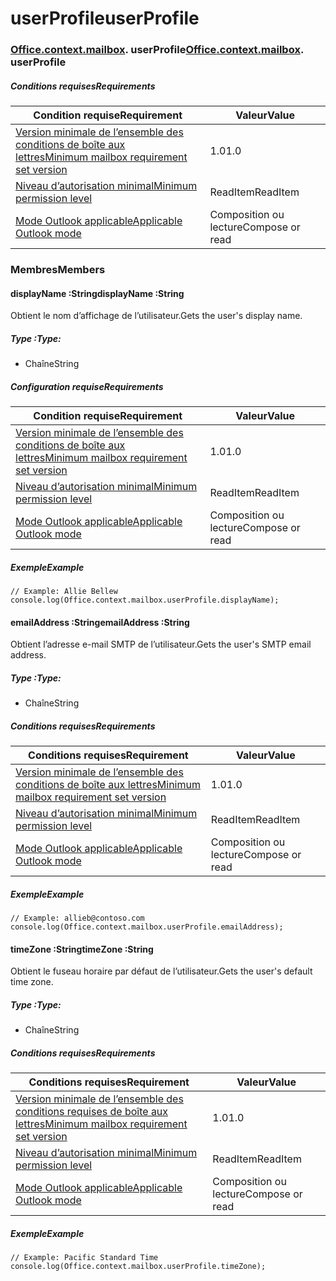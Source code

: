 
# <a name="userprofile"></a><span data-ttu-id="c82c4-101">userProfile</span><span class="sxs-lookup"><span data-stu-id="c82c4-101">userProfile</span></span>

### <span data-ttu-id="c82c4-p101">[Office](Office.md)[.context](Office.context.md)[.mailbox](Office.context.mailbox.md). userProfile</span><span class="sxs-lookup"><span data-stu-id="c82c4-p101">[Office](Office.md)[.context](Office.context.md)[.mailbox](Office.context.mailbox.md). userProfile</span></span>

##### <a name="requirements"></a><span data-ttu-id="c82c4-104">Conditions requises</span><span class="sxs-lookup"><span data-stu-id="c82c4-104">Requirements</span></span>

|<span data-ttu-id="c82c4-105">Condition requise</span><span class="sxs-lookup"><span data-stu-id="c82c4-105">Requirement</span></span>| <span data-ttu-id="c82c4-106">Valeur</span><span class="sxs-lookup"><span data-stu-id="c82c4-106">Value</span></span>|
|---|---|
|[<span data-ttu-id="c82c4-107">Version minimale de l’ensemble des conditions de boîte aux lettres</span><span class="sxs-lookup"><span data-stu-id="c82c4-107">Minimum mailbox requirement set version</span></span>](/office/dev/add-ins/reference/requirement-sets/outlook-api-requirement-sets)| <span data-ttu-id="c82c4-108">1.0</span><span class="sxs-lookup"><span data-stu-id="c82c4-108">1.0</span></span>|
|[<span data-ttu-id="c82c4-109">Niveau d’autorisation minimal</span><span class="sxs-lookup"><span data-stu-id="c82c4-109">Minimum permission level</span></span>](https://docs.microsoft.com/outlook/add-ins/understanding-outlook-add-in-permissions)| <span data-ttu-id="c82c4-110">ReadItem</span><span class="sxs-lookup"><span data-stu-id="c82c4-110">ReadItem</span></span>|
|[<span data-ttu-id="c82c4-111">Mode Outlook applicable</span><span class="sxs-lookup"><span data-stu-id="c82c4-111">Applicable Outlook mode</span></span>](https://docs.microsoft.com/outlook/add-ins/#extension-points)| <span data-ttu-id="c82c4-112">Composition ou lecture</span><span class="sxs-lookup"><span data-stu-id="c82c4-112">Compose or read</span></span>|

### <a name="members"></a><span data-ttu-id="c82c4-113">Membres</span><span class="sxs-lookup"><span data-stu-id="c82c4-113">Members</span></span>

####  <a name="displayname-string"></a><span data-ttu-id="c82c4-114">displayName :String</span><span class="sxs-lookup"><span data-stu-id="c82c4-114">displayName :String</span></span>

<span data-ttu-id="c82c4-115">Obtient le nom d’affichage de l’utilisateur.</span><span class="sxs-lookup"><span data-stu-id="c82c4-115">Gets the user's display name.</span></span>

##### <a name="type"></a><span data-ttu-id="c82c4-116">Type :</span><span class="sxs-lookup"><span data-stu-id="c82c4-116">Type:</span></span>

*   <span data-ttu-id="c82c4-117">Chaîne</span><span class="sxs-lookup"><span data-stu-id="c82c4-117">String</span></span>

##### <a name="requirements"></a><span data-ttu-id="c82c4-118">Configuration requise</span><span class="sxs-lookup"><span data-stu-id="c82c4-118">Requirements</span></span>

|<span data-ttu-id="c82c4-119">Condition requise</span><span class="sxs-lookup"><span data-stu-id="c82c4-119">Requirement</span></span>| <span data-ttu-id="c82c4-120">Valeur</span><span class="sxs-lookup"><span data-stu-id="c82c4-120">Value</span></span>|
|---|---|
|[<span data-ttu-id="c82c4-121">Version minimale de l’ensemble des conditions de boîte aux lettres</span><span class="sxs-lookup"><span data-stu-id="c82c4-121">Minimum mailbox requirement set version</span></span>](/office/dev/add-ins/reference/requirement-sets/outlook-api-requirement-sets)| <span data-ttu-id="c82c4-122">1.0</span><span class="sxs-lookup"><span data-stu-id="c82c4-122">1.0</span></span>|
|[<span data-ttu-id="c82c4-123">Niveau d’autorisation minimal</span><span class="sxs-lookup"><span data-stu-id="c82c4-123">Minimum permission level</span></span>](https://docs.microsoft.com/outlook/add-ins/understanding-outlook-add-in-permissions)| <span data-ttu-id="c82c4-124">ReadItem</span><span class="sxs-lookup"><span data-stu-id="c82c4-124">ReadItem</span></span>|
|[<span data-ttu-id="c82c4-125">Mode Outlook applicable</span><span class="sxs-lookup"><span data-stu-id="c82c4-125">Applicable Outlook mode</span></span>](https://docs.microsoft.com/outlook/add-ins/#extension-points)| <span data-ttu-id="c82c4-126">Composition ou lecture</span><span class="sxs-lookup"><span data-stu-id="c82c4-126">Compose or read</span></span>|

##### <a name="example"></a><span data-ttu-id="c82c4-127">Exemple</span><span class="sxs-lookup"><span data-stu-id="c82c4-127">Example</span></span>

```
// Example: Allie Bellew
console.log(Office.context.mailbox.userProfile.displayName);
```

####  <a name="emailaddress-string"></a><span data-ttu-id="c82c4-128">emailAddress :String</span><span class="sxs-lookup"><span data-stu-id="c82c4-128">emailAddress :String</span></span>

<span data-ttu-id="c82c4-129">Obtient l’adresse e-mail SMTP de l’utilisateur.</span><span class="sxs-lookup"><span data-stu-id="c82c4-129">Gets the user's SMTP email address.</span></span>

##### <a name="type"></a><span data-ttu-id="c82c4-130">Type :</span><span class="sxs-lookup"><span data-stu-id="c82c4-130">Type:</span></span>

*   <span data-ttu-id="c82c4-131">Chaîne</span><span class="sxs-lookup"><span data-stu-id="c82c4-131">String</span></span>

##### <a name="requirements"></a><span data-ttu-id="c82c4-132">Conditions requises</span><span class="sxs-lookup"><span data-stu-id="c82c4-132">Requirements</span></span>

|<span data-ttu-id="c82c4-133">Conditions requises</span><span class="sxs-lookup"><span data-stu-id="c82c4-133">Requirement</span></span>| <span data-ttu-id="c82c4-134">Valeur</span><span class="sxs-lookup"><span data-stu-id="c82c4-134">Value</span></span>|
|---|---|
|[<span data-ttu-id="c82c4-135">Version minimale de l’ensemble des conditions de boîte aux lettres</span><span class="sxs-lookup"><span data-stu-id="c82c4-135">Minimum mailbox requirement set version</span></span>](/office/dev/add-ins/reference/requirement-sets/outlook-api-requirement-sets)| <span data-ttu-id="c82c4-136">1.0</span><span class="sxs-lookup"><span data-stu-id="c82c4-136">1.0</span></span>|
|[<span data-ttu-id="c82c4-137">Niveau d’autorisation minimal</span><span class="sxs-lookup"><span data-stu-id="c82c4-137">Minimum permission level</span></span>](https://docs.microsoft.com/outlook/add-ins/understanding-outlook-add-in-permissions)| <span data-ttu-id="c82c4-138">ReadItem</span><span class="sxs-lookup"><span data-stu-id="c82c4-138">ReadItem</span></span>|
|[<span data-ttu-id="c82c4-139">Mode Outlook applicable</span><span class="sxs-lookup"><span data-stu-id="c82c4-139">Applicable Outlook mode</span></span>](https://docs.microsoft.com/outlook/add-ins/#extension-points)| <span data-ttu-id="c82c4-140">Composition ou lecture</span><span class="sxs-lookup"><span data-stu-id="c82c4-140">Compose or read</span></span>|

##### <a name="example"></a><span data-ttu-id="c82c4-141">Exemple</span><span class="sxs-lookup"><span data-stu-id="c82c4-141">Example</span></span>

```
// Example: allieb@contoso.com
console.log(Office.context.mailbox.userProfile.emailAddress);
```

####  <a name="timezone-string"></a><span data-ttu-id="c82c4-142">timeZone :String</span><span class="sxs-lookup"><span data-stu-id="c82c4-142">timeZone :String</span></span>

<span data-ttu-id="c82c4-143">Obtient le fuseau horaire par défaut de l’utilisateur.</span><span class="sxs-lookup"><span data-stu-id="c82c4-143">Gets the user's default time zone.</span></span>

##### <a name="type"></a><span data-ttu-id="c82c4-144">Type :</span><span class="sxs-lookup"><span data-stu-id="c82c4-144">Type:</span></span>

*   <span data-ttu-id="c82c4-145">Chaîne</span><span class="sxs-lookup"><span data-stu-id="c82c4-145">String</span></span>

##### <a name="requirements"></a><span data-ttu-id="c82c4-146">Conditions requises</span><span class="sxs-lookup"><span data-stu-id="c82c4-146">Requirements</span></span>

|<span data-ttu-id="c82c4-147">Conditions requises</span><span class="sxs-lookup"><span data-stu-id="c82c4-147">Requirement</span></span>| <span data-ttu-id="c82c4-148">Valeur</span><span class="sxs-lookup"><span data-stu-id="c82c4-148">Value</span></span>|
|---|---|
|[<span data-ttu-id="c82c4-149">Version minimale de l’ensemble des conditions requises de boîte aux lettres</span><span class="sxs-lookup"><span data-stu-id="c82c4-149">Minimum mailbox requirement set version</span></span>](/office/dev/add-ins/reference/requirement-sets/outlook-api-requirement-sets)| <span data-ttu-id="c82c4-150">1.0</span><span class="sxs-lookup"><span data-stu-id="c82c4-150">1.0</span></span>|
|[<span data-ttu-id="c82c4-151">Niveau d’autorisation minimal</span><span class="sxs-lookup"><span data-stu-id="c82c4-151">Minimum permission level</span></span>](https://docs.microsoft.com/outlook/add-ins/understanding-outlook-add-in-permissions)| <span data-ttu-id="c82c4-152">ReadItem</span><span class="sxs-lookup"><span data-stu-id="c82c4-152">ReadItem</span></span>|
|[<span data-ttu-id="c82c4-153">Mode Outlook applicable</span><span class="sxs-lookup"><span data-stu-id="c82c4-153">Applicable Outlook mode</span></span>](https://docs.microsoft.com/outlook/add-ins/#extension-points)| <span data-ttu-id="c82c4-154">Composition ou lecture</span><span class="sxs-lookup"><span data-stu-id="c82c4-154">Compose or read</span></span>|

##### <a name="example"></a><span data-ttu-id="c82c4-155">Exemple</span><span class="sxs-lookup"><span data-stu-id="c82c4-155">Example</span></span>

```
// Example: Pacific Standard Time
console.log(Office.context.mailbox.userProfile.timeZone);
```